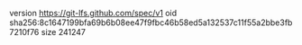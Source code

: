 version https://git-lfs.github.com/spec/v1
oid sha256:8c1647199bfa69b6b08ee47f9fbc46b58ed5a132537c11f55a2bbe3fb7210f76
size 241247
